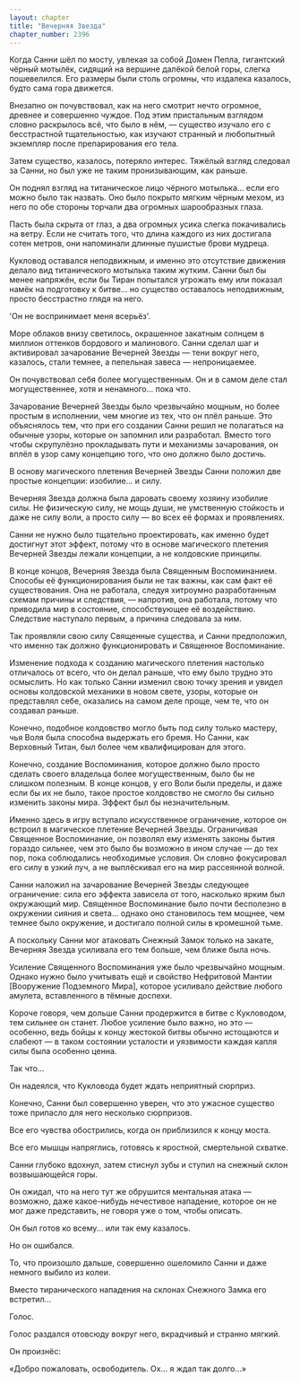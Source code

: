 ```yaml
---
layout: chapter
title: "Вечерняя Звезда"
chapter_number: 2396
---
```




Когда Санни шёл по мосту, увлекая за собой Домен Пепла, гигантский чёрный мотылёк, сидящий на вершине далёкой белой горы, слегка пошевелился. Его размеры были столь огромны, что издалека казалось, будто сама гора движется.

Внезапно он почувствовал, как на него смотрит нечто огромное, древнее и совершенно чуждое. Под этим пристальным взглядом словно раскрылось всё, что было в нём, — существо изучало его с бесстрастной тщательностью, как изучают странный и любопытный экземпляр после препарирования его тела.

Затем существо, казалось, потеряло интерес. Тяжёлый взгляд следовал за Санни, но был уже не таким пронизывающим, как раньше.

Он поднял взгляд на титаническое лицо чёрного мотылька... если его можно было так назвать. Оно было покрыто мягким чёрным мехом, из него по обе стороны торчали два огромных шарообразных глаза.

Пасть была скрыта от глаз, а два огромных усика слегка покачивались на ветру. Если не считать того, что длина каждого из них достигала сотен метров, они напоминали длинные пушистые брови мудреца.

Кукловод оставался неподвижным, и именно это отсутствие движения делало вид титанического мотылька таким жутким. Санни был бы менее напряжён, если бы Тиран попытался угрожать ему или показал намёк на подготовку к битве... но существо оставалось неподвижным, просто бесстрастно глядя на него.

'Он не воспринимает меня всерьёз'.

Море облаков внизу светилось, окрашенное закатным солнцем в миллион оттенков бордового и малинового. Санни сделал шаг и активировал зачарование Вечерней Звезды — тени вокруг него, казалось, стали темнее, а пепельная завеса — непроницаемее.

Он почувствовал себя более могущественным. Он и в самом деле стал могущественнее, хотя и ненамного... пока что.

Зачарование Вечерней Звезды было чрезвычайно мощным, но более простым в исполнении, чем многие из тех, что он плёл раньше. Это объяснялось тем, что при его создании Санни решил не полагаться на обычные узоры, которые он запомнил или разработал. Вместо того чтобы скрупулёзно прокладывать пути и механизмы зачарования, он вплёл в узор саму концепцию того, что оно должно было достичь.

В основу магического плетения Вечерней Звезды Санни положил две простые концепции: изобилие... и силу.

Вечерняя Звезда должна была даровать своему хозяину изобилие силы. Не физическую силу, не мощь души, не умственную стойкость и даже не силу воли, а просто силу — во всех её формах и проявлениях.

Санни не нужно было тщательно проектировать, как именно будет достигнут этот эффект, потому что в основе магического плетения Вечерней Звезды лежали концепции, а не колдовские принципы.

В конце концов, Вечерняя Звезда была Священным Воспоминанием. Способы её функционирования были не так важны, как сам факт её существования. Она не работала, следуя хитроумно разработанным схемам причины и следствия, — напротив, она работала, потому что приводила мир в состояние, способствующее её воздействию. Следствие наступало первым, а причина следовала за ним.

Так проявляли свою силу Священные существа, и Санни предположил, что именно так должно функционировать и Священное Воспоминание.

Изменение подхода к созданию магического плетения настолько отличалось от всего, что он делал раньше, что ему было трудно это осмыслить. Но как только Санни изменил свою точку зрения и увидел основы колдовской механики в новом свете, узоры, которые он представлял себе, оказались на самом деле проще, чем те, что он создавал раньше.

Конечно, подобное колдовство могло быть под силу только мастеру, чья Воля была способна выдержать его бремя. Но Санни, как Верховный Титан, был более чем квалифицирован для этого.

Конечно, создание Воспоминания, которое должно было просто сделать своего владельца более могущественным, было бы не слишком полезным. В конце концов, у его Воли были пределы, и даже если бы их не было, такое простое колдовство не смогло бы сильно изменить законы мира. Эффект был бы незначительным.

Именно здесь в игру вступало искусственное ограничение, которое он встроил в магическое плетение Вечерней Звезды. Ограничивая Священное Воспоминание, он позволял ему изменять законы бытия гораздо сильнее, чем это было бы возможно в ином случае — до тех пор, пока соблюдались необходимые условия. Он словно фокусировал его силу в узкий луч, а не выплёскивал его на мир рассеянной волной.

Санни наложил на зачарование Вечерней Звезды следующее ограничение: сила его эффекта зависела от того, насколько ярким был окружающий мир. Священное Воспоминание было почти бесполезно в окружении сияния и света... однако оно становилось тем мощнее, чем темнее было окружение, и достигало полной силы в кромешной тьме.

А поскольку Санни мог атаковать Снежный Замок только на закате, Вечерняя Звезда усиливала его тем больше, чем ближе была ночь.

Усиление Священного Воспоминания уже было чрезвычайно мощным. Однако нужно было учитывать ещё и свойство Нефритовой Мантии [Вооружение Подземного Мира], которое усиливало действие любого амулета, вставленного в тёмные доспехи.

Короче говоря, чем дольше Санни продержится в битве с Кукловодом, тем сильнее он станет. Любое усиление было важно, но это — особенно, ведь бойцы к концу жестокой битвы обычно истощаются и слабеют — в таком состоянии усталости и уязвимости каждая капля силы была особенно ценна.

Так что...

Он надеялся, что Кукловода будет ждать неприятный сюрприз.

Конечно, Санни был совершенно уверен, что это ужасное существо тоже припасло для него несколько сюрпризов.

Все его чувства обострились, когда он приблизился к концу моста.

Все его мышцы напряглись, готовясь к яростной, смертельной схватке.

Санни глубоко вдохнул, затем стиснул зубы и ступил на снежный склон возвышающейся горы.

Он ожидал, что на него тут же обрушится ментальная атака — возможно, даже какое-нибудь нечестивое нападение, которое он не мог даже представить, не говоря уже о том, чтобы описать.

Он был готов ко всему... или так ему казалось.

Но он ошибался.

То, что произошло дальше, совершенно ошеломило Санни и даже немного выбило из колеи.

Вместо тиранического нападения на склонах Снежного Замка его встретил...

Голос.

Голос раздался отовсюду вокруг него, вкрадчивый и странно мягкий.

Он произнёс:

«Добро пожаловать, освободитель. Ох... я ждал так долго...»

